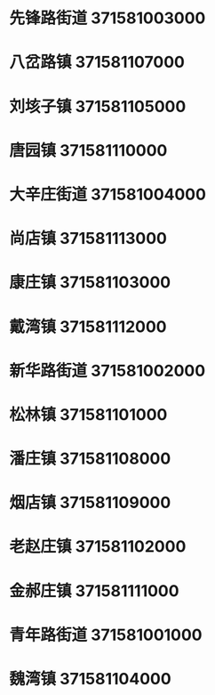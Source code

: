 # 先锋路街道 371581003000
# 八岔路镇 371581107000
# 刘垓子镇 371581105000
# 唐园镇 371581110000
# 大辛庄街道 371581004000
# 尚店镇 371581113000
# 康庄镇 371581103000
# 戴湾镇 371581112000
# 新华路街道 371581002000
# 松林镇 371581101000
# 潘庄镇 371581108000
# 烟店镇 371581109000
# 老赵庄镇 371581102000
# 金郝庄镇 371581111000
# 青年路街道 371581001000
# 魏湾镇 371581104000
